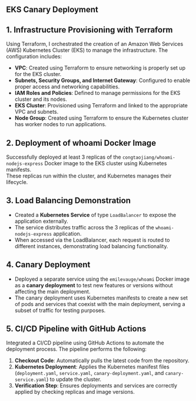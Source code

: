 ## EKS Canary Deployment

## 1. Infrastructure Provisioning with Terraform
Using Terraform, I orchestrated the creation of an Amazon Web Services (AWS) Kubernetes Cluster (EKS) to manage the infrastructure. The configuration includes:

- **VPC**: Created using Terraform to ensure networking is properly set up for the EKS cluster.
- **Subnets, Security Groups, and Internet Gateway**: Configured to enable proper access and networking capabilities.
- **IAM Roles and Policies**: Defined to manage permissions for the EKS cluster and its nodes.
- **EKS Cluster**: Provisioned using Terraform and linked to the appropriate VPC and subnets.
- **Node Group**: Created using Terraform to ensure the Kubernetes cluster has worker nodes to run applications.

## 2. Deployment of whoami Docker Image
Successfully deployed at least 3 replicas of the `congtaojiang/whoami-nodejs-express` Docker image to the EKS cluster using Kubernetes manifests.  
These replicas run within the cluster, and Kubernetes manages their lifecycle.

## 3. Load Balancing Demonstration
- Created a **Kubernetes Service** of type `LoadBalancer` to expose the application externally.
- The service distributes traffic across the 3 replicas of the `whoami-nodejs-express` application.
- When accessed via the LoadBalancer, each request is routed to different instances, demonstrating load balancing functionality.

## 4. Canary Deployment
- Deployed a separate service using the `emilevauge/whoami` Docker image as a **canary deployment** to test new features or versions without affecting the main deployment.
- The canary deployment uses Kubernetes manifests to create a new set of pods and services that coexist with the main deployment, serving a subset of traffic for testing purposes.

## 5. CI/CD Pipeline with GitHub Actions
Integrated a CI/CD pipeline using GitHub Actions to automate the deployment process. The pipeline performs the following:

1. **Checkout Code**: Automatically pulls the latest code from the repository.
2. **Kubernetes Deployment**: Applies the Kubernetes manifest files (`deployment.yaml`, `service.yaml`, `canary-deployment.yaml`, and `canary-service.yaml`) to update the cluster.
3. **Verification Step**: Ensures deployments and services are correctly applied by checking replicas and image versions.